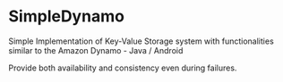 # SimpleDynamo

Simple Implementation of Key-Value Storage system with functionalities similar to the Amazon Dynamo - Java / Android 

Provide both availability and consistency even during failures.  
